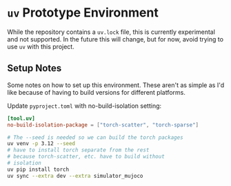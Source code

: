 # `uv` Prototype Environment

While the repository contains a `uv.lock` file, this is currently experimental and not supported.
In the future this will change, but for now, avoid trying to use `uv` with this project.

## Setup Notes

Some notes on how to set up this environment. These aren't as simple as I'd like because of having to build versions for different platforms.

Update `pyproject.toml` with no-build-isolation setting:
```toml
[tool.uv]
no-build-isolation-package = ["torch-scatter", "torch-sparse"]
```

```sh
# The --seed is needed so we can build the torch packages
uv venv -p 3.12 --seed
# have to install torch separate from the rest
# because torch-scatter, etc. have to build without
# isolation
uv pip install torch
uv sync --extra dev --extra simulator_mujoco
```
